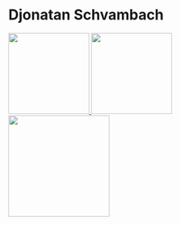 <h1>Djonatan Schvambach</h1>
<div>
  <a href="https://github.com/DjCod3r">
  <img height="160em" src="https://github-readme-stats.vercel.app/api?username=DjCod3r&show_icons=true&theme=dark&include_all_commits=true&count_private=true"/>
  <img height="160em" src="https://github-readme-stats.vercel.app/api/top-langs/?username=DjCod3r&layout=compact&langs_count=7&theme=dark"/>
</div>
 <a href="https://wakatime.com"><img width="200px" height="200px" src="https://wakatime.com/share/@bf2ee62b-5804-4440-9ec9-4f8c4a5d3ec8/3df5341c-ea13-4a6e-a259-5a0c08b04b1a.png" /></a>
